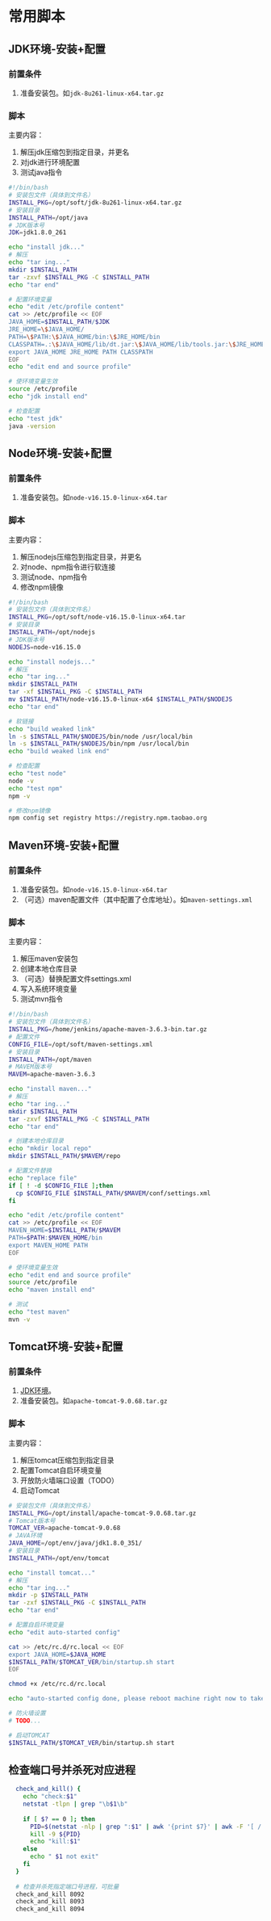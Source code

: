 # 常用脚本

## JDK环境-安装+配置

### 前置条件

1. 准备安装包。如`jdk-8u261-linux-x64.tar.gz`

### 脚本

主要内容：

1. 解压jdk压缩包到指定目录，并更名
2. 对jdk进行环境配置
3. 测试java指令

```sh
#!/bin/bash 
# 安装包文件（具体到文件名）
INSTALL_PKG=/opt/soft/jdk-8u261-linux-x64.tar.gz
# 安装目录
INSTALL_PATH=/opt/java
# JDK版本号
JDK=jdk1.8.0_261

echo "install jdk..."
# 解压
echo "tar ing..."
mkdir $INSTALL_PATH
tar -zxvf $INSTALL_PKG -C $INSTALL_PATH
echo "tar end"

# 配置环境变量
echo "edit /etc/profile content"
cat >> /etc/profile << EOF
JAVA_HOME=$INSTALL_PATH/$JDK
JRE_HOME=\$JAVA_HOME/
PATH=\$PATH:\$JAVA_HOME/bin:\$JRE_HOME/bin
CLASSPATH=.:\$JAVA_HOME/lib/dt.jar:\$JAVA_HOME/lib/tools.jar:\$JRE_HOME/lib
export JAVA_HOME JRE_HOME PATH CLASSPATH
EOF
echo "edit end and source profile"

# 使环境变量生效
source /etc/profile
echo "jdk install end"

# 检查配置
echo "test jdk"
java -version
```

## Node环境-安装+配置

### 前置条件

1. 准备安装包。如`node-v16.15.0-linux-x64.tar`

### 脚本

主要内容：

1. 解压nodejs压缩包到指定目录，并更名
2. 对node、npm指令进行软连接
3. 测试node、npm指令
4. 修改npm镜像

```sh
#!/bin/bash 
# 安装包文件（具体到文件名）
INSTALL_PKG=/opt/soft/node-v16.15.0-linux-x64.tar
# 安装目录
INSTALL_PATH=/opt/nodejs
# JDK版本号
NODEJS=node-v16.15.0

echo "install nodejs..."
# 解压
echo "tar ing..."
mkdir $INSTALL_PATH
tar -xf $INSTALL_PKG -C $INSTALL_PATH
mv $INSTALL_PATH/node-v16.15.0-linux-x64 $INSTALL_PATH/$NODEJS
echo "tar end"

# 软链接
echo "build weaked link"
ln -s $INSTALL_PATH/$NODEJS/bin/node /usr/local/bin
ln -s $INSTALL_PATH/$NODEJS/bin/npm /usr/local/bin
echo "build weaked link end"

# 检查配置
echo "test node"
node -v
echo "test npm"
npm -v

# 修改npm镜像
npm config set registry https://registry.npm.taobao.org
```

## Maven环境-安装+配置

### 前置条件

1. 准备安装包。如`node-v16.15.0-linux-x64.tar`
2. （可选）maven配置文件（其中配置了仓库地址）。如`maven-settings.xml`

### 脚本

主要内容：

1. 解压maven安装包
2. 创建本地仓库目录
3. （可选）替换配置文件settings.xml
4. 写入系统环境变量
5. 测试mvn指令

```sh
#!/bin/bash 
# 安装包文件（具体到文件名）
INSTALL_PKG=/home/jenkins/apache-maven-3.6.3-bin.tar.gz
# 配置文件
CONFIG_FILE=/opt/soft/maven-settings.xml
# 安装目录
INSTALL_PATH=/opt/maven
# MAVEM版本号
MAVEM=apache-maven-3.6.3

echo "install maven..."
# 解压
echo "tar ing..."
mkdir $INSTALL_PATH
tar -zxvf $INSTALL_PKG -C $INSTALL_PATH
echo "tar end"

# 创建本地仓库目录
echo "mkdir local repo"
mkdir $INSTALL_PATH/$MAVEM/repo

# 配置文件替换
echo "replace file"
if [ ! -d $CONFIG_FILE ];then
  cp $CONFIG_FILE $INSTALL_PATH/$MAVEM/conf/settings.xml
fi

echo "edit /etc/profile content"
cat >> /etc/profile << EOF
MAVEN_HOME=$INSTALL_PATH/$MAVEM
PATH=$PATH:$MAVEN_HOME/bin
export MAVEN_HOME PATH
EOF

# 使环境变量生效
echo "edit end and source profile"
source /etc/profile
echo "maven install end"

# 测试
echo "test maven"
mvn -v
```

## Tomcat环境-安装+配置

### 前置条件

1. [JDK环境](#jdk环境-安装-配置)。
2. 准备安装包。如`apache-tomcat-9.0.68.tar.gz`

### 脚本

主要内容：

1. 解压tomcat压缩包到指定目录
2. 配置Tomcat自启环境变量
3. 开放防火墙端口设置（TODO）
4. 启动Tomcat

```sh
# 安装包文件（具体到文件名）
INSTALL_PKG=/opt/install/apache-tomcat-9.0.68.tar.gz
# Tomcat版本号
TOMCAT_VER=apache-tomcat-9.0.68
# JAVA环境
JAVA_HOME=/opt/env/java/jdk1.8.0_351/
# 安装目录
INSTALL_PATH=/opt/env/tomcat

echo "install tomcat..."
# 解压
echo "tar ing..."
mkdir -p $INSTALL_PATH
tar -zxf $INSTALL_PKG -C $INSTALL_PATH
echo "tar end"

# 配置自启环境变量
echo "edit auto-started config"

cat >> /etc/rc.d/rc.local << EOF
export JAVA_HOME=$JAVA_HOME
$INSTALL_PATH/$TOMCAT_VER/bin/startup.sh start
EOF

chmod +x /etc/rc.d/rc.local

echo "auto-started config done, please reboot machine right now to take effect!!!"

# 防火墙设置
# TODO...

# 启动TOMCAT
$INSTALL_PATH/$TOMCAT_VER/bin/startup.sh start

```

## 检查端口号并杀死对应进程

```sh
  check_and_kill() {
    echo "check:$1"
    netstat -tlpn | grep "\b$1\b"
    
    if [ $? == 0 ]; then
      PID=$(netstat -nlp | grep ":$1" | awk '{print $7}' | awk -F '[ / ]' '{print $1}')
      kill -9 ${PID}
      echo "kill:$1"
    else
      echo " $1 not exit"
    fi
  }
  
  # 检查并杀死指定端口号进程，可批量
  check_and_kill 8092
  check_and_kill 8093
  check_and_kill 8094
```
